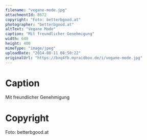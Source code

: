 ```yaml
---
filename: "vegane-mode.jpg"
attachmentId: 8672
copyright: "Foto: betterbgood.at"
photographer: "betterbgood.at"
altText: "Vegane Mode"
caption: "Mit freundlicher Genehmigung"
width: 640
height: 400
mimeType: "image/jpeg"
uploadDate: "2014-08-11 08:50:22"
originalUrl: "https://bxq4fb.myraidbox.de/i/vegane-mode.jpg"
---
```


# Caption

Mit freundlicher Genehmigung

# Copyright

Foto: betterbgood.at
